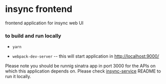 # insync frontend 
frontend application for insync web UI

### to build and run locally
- `yarn`
+ `webpack-dev-server` -- this will start application in [http://localhost:9000/](http://localhost:9000/)  

Please note you should be runnig sinatra app in port 3000 for the APIs on which this application depends on. Please check [insync-service](https://github.com/qualitate/insync-service) README to run it locally.